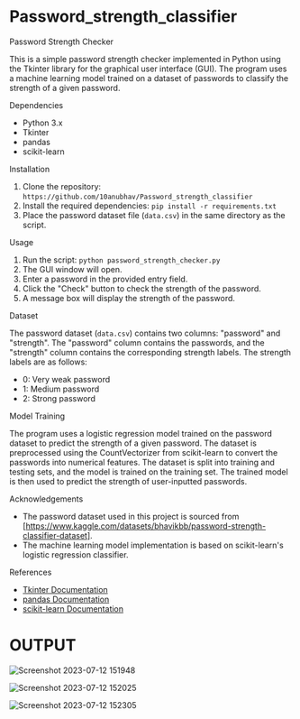 # Password_strength_classifier

Password Strength Checker

This is a simple password strength checker implemented in Python using the Tkinter library for the graphical user interface (GUI). The program uses a machine learning model trained on a dataset of passwords to classify the strength of a given password.

 Dependencies

- Python 3.x
- Tkinter
- pandas
- scikit-learn

Installation

1. Clone the repository: `https://github.com/10anubhav/Password_strength_classifier`
2. Install the required dependencies: `pip install -r requirements.txt`
3. Place the password dataset file (`data.csv`) in the same directory as the script.

Usage

1. Run the script: `python password_strength_checker.py`
2. The GUI window will open.
3. Enter a password in the provided entry field.
4. Click the "Check" button to check the strength of the password.
5. A message box will display the strength of the password.

 Dataset

The password dataset (`data.csv`) contains two columns: "password" and "strength". The "password" column contains the passwords, and the "strength" column contains the corresponding strength labels. The strength labels are as follows:

- 0: Very weak password
- 1: Medium password
- 2: Strong password

 Model Training

The program uses a logistic regression model trained on the password dataset to predict the strength of a given password. The dataset is preprocessed using the CountVectorizer from scikit-learn to convert the passwords into numerical features. The dataset is split into training and testing sets, and the model is trained on the training set. The trained model is then used to predict the strength of user-inputted passwords.

Acknowledgements

- The password dataset used in this project is sourced from [https://www.kaggle.com/datasets/bhavikbb/password-strength-classifier-dataset].
- The machine learning model implementation is based on scikit-learn's logistic regression classifier.

References

- [Tkinter Documentation](https://docs.python.org/3/library/tkinter.html)
- [pandas Documentation](https://pandas.pydata.org/docs/)
- [scikit-learn Documentation](https://scikit-learn.org/stable/documentation.html)

# OUTPUT



![Screenshot 2023-07-12 151948](https://github.com/10anubhav/Password_strength_classifier/assets/126901825/5de28455-17a0-4a3b-939b-3a0af11a8c78)

![Screenshot 2023-07-12 152025](https://github.com/10anubhav/Password_strength_classifier/assets/126901825/49dab525-54b7-4fbb-b5ac-dfd181f8f775)

![Screenshot 2023-07-12 152305](https://github.com/10anubhav/Password_strength_classifier/assets/126901825/daa1a05d-2338-4712-9130-52e7d586547f)

